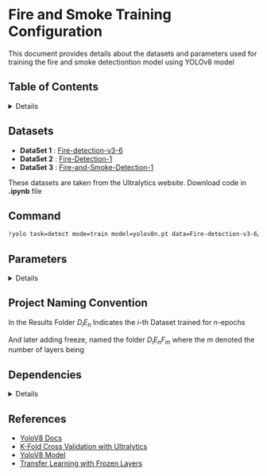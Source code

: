 # Fire and Smoke Training Configuration

This document provides details about the datasets and parameters used for training the fire and smoke detectiontion model using YOLOv8 model 

## Table of Contents
<details>

- [Datasets](#datasets)
- [Command](#command)
- [Parameters](#parameters)
- [Project Naming Convention](#project-naming-convention)
- [Dependencies](#dependencies)
- [References](#references)

</details>

## Datasets

- **DataSet 1** : [Fire-detection-v3-6](https://universe.roboflow.com/touatimed2/fire-detection-v3-or0i1)
- **DataSet 2** : [Fire-Detection-1](https://universe.roboflow.com/situational-awarnessinnovsense/fire-detection-ypseh)
- **DataSet 3** : [Fire-and-Smoke-Detection-1](https://universe.roboflow.com/adib-ga0ow/fire-and-smoke-detection-jngig)

These datasets are taken from the Ultralytics website. Download code in **.ipynb** file

## Command

```bash
!yolo task=detect mode=train model=yolov8n.pt data=Fire-detection-v3-6/data.yaml epochs=100 freeze=10 imgsz=640 plots=true verbose=True save_period=1 project=D1E100F10
```

## Parameters
<details>

| Parameter     | Value                                       | Description                                                                 |
|---------------|---------------------------------------------|-----------------------------------------------------------------------------|
| `task`        | `detect`                                    | Specifies the type of task, which in this case is object detection.         |
| `mode`        | `train`                                     | Indicates that the mode is set to training.                                 |
| `model`       | `yolov8n.pt`                                | Specifies the pre-trained model to be used, which is YOLOv8n.               |
| `data`        | `Fire-detection-v3-6/data.yaml`             | Path to the dataset configuration YAML file.                                |
| `epochs`      | `100`                                       | Number of training epochs.                                                  |
| `freeze`      | `10`                                        | Number of layers to freeze during training.                                 |
| `imgsz`       | `640`                                       | Size of the input images.                                                   |
| `plots`       | `true`                                      | Enables the generation of plots during training.                            |
| `verbose`     | `True`                                      | Enables verbose output during training for detailed logs.                   |
| `save_period` | `1`                                         | Saves the model weights every epoch.                                        |
| `batch`       | `16`                                        | Number of images in each batch.                                             |
| `project`     | `D1E100F10`                                 | Name of the project directory where the training results will be saved.     |

</details>


## Project Naming Convention
In the Results Folder $D_i E _n$ Indicates the $i$-th Dataset trained for $n$-epochs

And later adding freeze, named the folder $D_i E _n F_m$ where the m denoted the number of layers being 

## Dependencies
<details>
Ensure you have the following dependencies installed:

- Python 3.7 or later
- PyTorch
- Ultralytics YOLOv8 package
- Numpy
- OpenCV
- Matplotlib
- Pillow
- PyYAML
- TQDM
- SciPy
- TensorBoard
- Seaborn
- Jupyter
- CUDA (if using GPU acceleration)

### Installing Dependencies

To install the required dependencies, run:
#### **It is recommended to use a virtual environment** 

To create a virtual environment and install the required dependencies, follow these steps:


```bash
# Create a virtual environment
python -m venv yolov8-env

# Activate the virtual environment
# On Windows
yolov8-env\Scripts\activate
# On macOS/Linux
source yolov8-env/bin/activate
# Install Python 3.7 or later
python --version
# Upgrade pip
pip install --upgrade pip
```
<span style="color:red;">**If using CUDA for GPU Acceleration You MUST INSTALL CUDA BEFORE THE OTHER DEPENDENCIES**</span>


#### Install CUDA :
#### Follow the installation instructions from https://developer.nvidia.com/cuda-downloads

#### Rest of the dependencies 
```bash

# Install PyTorch (Choose the right command from https://pytorch.org/get-started/locally/ based on your system and CUDA version)
# Example for CUDA 11.7
pip install torch torchvision torchaudio

# Install YOLOv8 from Ultralytics
pip install ultralytics

# Install other dependencies
pip install numpy opencv-python matplotlib pillow pyyaml tqdm scipy tensorboard seaborn

# Install Jupyter
pip install jupyter
```
</details>

## References 

- [YoloV8 Docs](https://docs.ultralytics.com/usage/python/)
- [K-Fold Cross Validation with Ultralytics](https://docs.ultralytics.com/guides/kfold-cross-validation/)
- [YoloV8 Model](https://huggingface.co/Ultralytics/YOLOv8/tree/main)
- [Transfer Learning with Frozen Layers](https://docs.ultralytics.com/yolov5/tutorials/transfer_learning_with_frozen_layers/#project-status)
